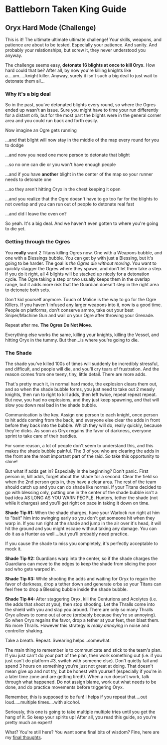 # Battleborn Taken King Guide
## Oryx Hard Mode (Challenge)

This is it!  The ultimate ultimate ultimate challenge!  Your skills, weapons, and patience are about to be tested.  Especially your patience.  And sanity.  And probably your relationships, but screw it, they never understood you anyway.

The challenge seems easy, **detonate 16 blights at once to kill Oryx**.  How hard could that be?  After all, by now you're killing knights like a....um.....knight killer.  Anyway, surely it isn't such a big deal to just wait to detonate them all...

### Why it's a big deal
So in the past, you've detonated blights every round, so where the Ogres ended up wasn't an issue.  Sure you might have to time your run differently for a distant orb, but for the most part the blights were in the general corner area and you could run back and forth easily.  

Now imagine an Ogre gets running

...and that blight will now stay in the middle of the map every round for you to dodge

...and now you need one more person to detonate that blight

...so no one can die or you won't have enough people

...and if you have **another** blight in the center of the map so your runner needs to detonate one

...so they aren't hitting Oryx in the chest keeping it open

...and you realize that the Ogre doesn't have to go too far for the blights to not overlap and you can run out of people to detonate real fast

...and did I leave the oven on?

So yeah.  It's a big deal.  And we haven't even gotten to where you're going to die yet.

### Getting through the Ogres
You **really** want 2 Titans killing Ogres now.  One with a Weapons bubble, and one with a Blessings bubble.  You can get by with just a Blessing, but it's going to be harder.  The goal is *the Ogres die without moving*.  You want to quickly stagger the Ogres where they spawn, and don't let them take a step.  If you do it right, all 4 blights will be stacked up nicely for a detonation cycle.  The Ogre taking a step or two usually keeps them in the overlap range, but it adds more risk that the Guardian doesn't step in the right area to detonate both sets.  

Don't kid yourself anymore.  Touch of Malice is the way to go for the Ogre Killers.  If you haven't infused any larger weapons into it, now is a good time.  People on platforms, don't conserve ammo, take out your best Sniper/Machine Gun and wail on your Ogre after throwing your Grenade.  

Repeat after me. **The Ogres Do Not Move**.

Everything else works the same, killing your knights, killing the Vessel, and hitting Oryx in the tummy.  But then...is where you're going to die.

### The Shade
The shade you've killed 100s of times will suddenly be incredibly stressful, and difficult, and people will die, and you'll cry tears of frustration. And the reason comes from one teeny, tiny, little detail. There are more adds.

That's pretty much it, in normal hard mode, the explosion clears them out, and so when the shade bubble forms, you just need to take out 2 measly knights, then run to right to kill adds, then left twice, repeat repeat repeat. But now, you had no explosions, and they just keep spawning, and that will slow you down real bad in the shade bubble.

Communication is the key. Assign one person to each knight, once person to hit adds coming from the back, and everyone else clear the adds in front before they back into the bubble. Which they will do, really quickly, because they're dicks.  As soon as Oryx regains the favor of darkness, everyone sprint to take care of their baddies.

For some reason, a lot of people don't seem to understand this, and this makes the shade bubble painful. The 3 of you who are clearing the adds in the front are the most important part of the raid. So take this opportunity to shine!

But what if adds get in? Especially in the beginning? Don't panic. First person in, kill adds, forget about the shade for a second. Clear the field so when the 2nd person gets in, they have a clear area. The rest of the team should catch up and you can do shade like normal. If your Titans decided to go with blessing only, putting one in the center of the shade bubble isn't a bad idea AS LONG AS YOU WARN PEOPLE. Hunters, tether the shade (not while it charges) and you'll get right on pace in taking it down on time.

**Shade Tip #1:** When the shade charges, have your Warlock run right at him to "bait" him into swinging early so you don't get someone hit when they warp in.   If you run right at the shade and jump in the air over it's head, it will hit the ground and you might escape without taking any damage.  You can do it as a Hunter as well....but you'll probably need practice.

If you cause the shade to miss you completely, it's perfectly acceptable to mock it.

**Shade Tip #2:** Guardians warp into the center, so if the shade charges the Guardians can move to the edges to keep the shade from slicing the poor sod who gets warped in.  

**Shade Tip #3:** While shooting the adds and waiting for Oryx to regain the favor of darkness, drop a tether down and generate orbs so your Titans can feel free to drop a Blessing bubble inside the shade bubble.  

**Shade Tip #4:** After staggering Oryx, kill the Centurions and Acolytes (i.e. the adds that shoot at you), then stop shooting.  Let the Thralls come into the shield with you and slap you around.  There are only so many Thralls Oryx allows to come out at once (probably because they're so annoying).  So when Oryx regains the favor, drop a tether at your feet, then blast them.  No more Thralls.  However this strategy is *really annoying* in noise and controller shaking.  

Take a breath. Repeat. Swearing helps...somewhat.

The main thing to remember is to communicate and stick to the team's plan. If you just can't do your part of the plan, then work something out (i.e. if you just can't do platform #3, switch with someone else). Don't quietly fail and spend 3 hours on something you're just not great at doing. That doesn't mean give up and not try, but be honest with yourself (especially if you're in a later time zone and are getting tired!). When a run doesn't work, talk through what happened. Do not assign blame, work out what needs to be done, and do practice movements before triggering Oryx.

Remember, this is supposed to be fun! I helps if you repeat that....out loud.....multiple times....with alcohol.

Seriously, this one is going to take multiple multiple tries until you get the hang of it.  So keep your spirits up!  After all, you read this guide, so you're pretty much an expert!

What? You're still here? You want some final bits of wisdom?  Fine, here are my [final thoughts](./finalthoughts.html).

